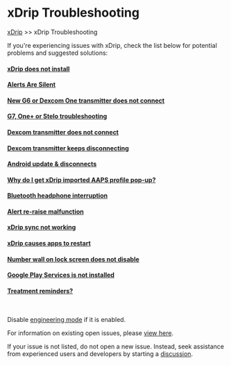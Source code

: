 # xDrip Troubleshooting  
[xDrip](../README.md) >> xDrip Troubleshooting  
  
If you're experiencing issues with xDrip, check the list below for potential problems and suggested solutions:  
  
#### [xDrip does not install](./DoesNotInstall.md)
#### [Alerts Are Silent](./Silent-alert.md)
#### [New G6 or Dexcom One transmitter does not connect](./Dexcom/NewG6TX_Activation.md)
#### [G7, One+ or Stelo troubleshooting](./Dexcom/G7_Troubleshooting.md)
#### [Dexcom transmitter does not connect](./Connectivity-troubleshoot.md)
#### [Dexcom transmitter keeps disconnecting](./Intermittent.md)
#### [Android update & disconnects](./FAQ/AndroidUpdate.md)
#### [Why do I get xDrip imported AAPS profile pop-up?](./AAPS_ProfileImportNotification.md)
#### [Bluetooth headphone interruption](./Bluetooth-headphone-interruption.md)
#### [Alert re-raise malfunction](./Alert-re‐raise-malfunction.md)
#### [xDrip sync not working](./xDrip-Sync-not-working.md)
#### [xDrip causes apps to restart](./RestartingApps.md)
#### [Number wall on lock screen does not disable](./NumberWallDisable.md)
#### [Google Play Services is not installed](./GooglePlayServices_NotInstalled.md)
#### [Treatment reminders?](./Alerts/TreatmentReminders.md)
  
<br/>  
  
Disable [engineering mode](Engineering-Mode.md) if it is enabled.  
  
For information on existing open issues, please [view here](./Issues.md).  
  
If your issue is not listed, do not open a new issue. Instead, seek assistance from experienced users and developers by starting a [discussion](https://github.com/NightscoutFoundation/xDrip/discussions).      
  
